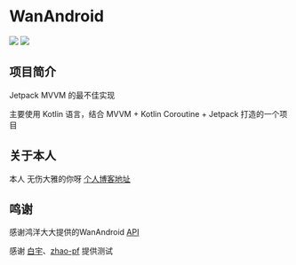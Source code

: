 # WanAndroid

![](https://img.shields.io/github/languages/top/wsdydeni/WanAndroid) ![](https://img.shields.io/github/license/wsdydeni/WanAndroid)

## 项目简介

Jetpack MVVM 的最不佳实现

主要使用 Kotlin 语言，结合 MVVM + Kotlin Coroutine + Jetpack 打造的一个项目

## 关于本人

本人 无伤大雅的你呀 [个人博客地址](https://www.wsdydeni.top/)

## 鸣谢

感谢鸿洋大大提供的WanAndroid [API](https://www.wanandroid.com/blog/show/2) 

感谢 [白宇](https://github.com/by8023hxy)、[zhao-pf](https://github.com/zhao-pf) 提供测试
